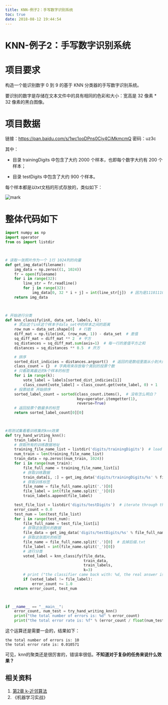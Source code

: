 ```yaml
---
title: KNN-例子2：手写数字识别系统
toc: true
date: 2018-08-12 19:44:54
---
```


# KNN-例子2：手写数字识别系统


# 项目要求


构造一个能识别数字 0 到 9 的基于 KNN 分类器的手写数字识别系统。

要识别的数字是存储在文本文件中的具有相同的色彩和大小：宽高是 32 像素 * 32 像素的黑白图像。


# 项目数据


链接：https://pan.baidu.com/s/1wc1ooDPns0Ciy4CiMkmcmQ 密码：uz3c

其中：




  * 目录 trainingDigits 中包含了大约 2000 个样本，也即每个数字大约有 200 个样本；

  * 目录 testDigits 中包含了大约 900 个样本。


每个样本都是以txt文档的形式存放的，类似如下：


![mark](http://images.iterate.site/blog/image/180727/AG80GlFkGE.png?imageslim)




# 整体代码如下




```python
import numpy as np
import operator
from os import listdir


​
# 读取一张照片作为一个 1行 1024列的向量
def get_img_data(filename):
    img_data = np.zeros((1, 1024))
    fr = open(filename)
    for i in range(32):
        line_str = fr.readline()
        for j in range(32):
            img_data[0, 32 * i + j] = int(line_str[j])  # 因为是11101110 这样的，所以可以这样分
    return img_data


​
# 开始进行分类
def knn_classify(inX, data_set, labels, k):
    # 求出这个inX这个样本于data_set中的样本之间的距离
    row_num = data_set.shape[0]  # 行数
    diff_mat = np.tile(inX, (row_num, 1)) - data_set  # 差值
    sq_diff_mat = diff_mat ** 2  # 平方
    sq_distances = sq_diff_mat.sum(axis=1)  # 每一行的差值平方之和
    distances = sq_distances ** 0.5  # 开方

    # 排序
    sorted_dist_indicies = distances.argsort()  # 返回的是数组里面从小到大的索引值
    class_count = {}  # 字典用来存放每个类别的投票个数
    # 只看距离最近的k个样本的标签
    for i in range(k):
        vote_label = labels[sorted_dist_indicies[i]]
        class_count[vote_label] = class_count.get(vote_label, 0) + 1
    # 投票结束 开始排序
    sorted_label_count = sorted(class_count.items(),  # 没有怎么明白？
                                key=operator.itemgetter(1),
                                reverse=True)
    # 返回投票个数最多的标签
    return sorted_label_count[0][0]


​
#用测试集看看训练集的knn效果
def try_hand_writing_knn():
    train_labels = []
    # 获取所有的训练数据地址
    training_file_name_list = listdir('digits/trainingDigits')  # load the training set
    num_train = len(training_file_name_list)
    train_data = np.zeros((num_train, 1024))
    for i in range(num_train):
        file_full_name = training_file_name_list[i]
        # 获取训练数据
        train_data[i, :] = get_img_data('digits/trainingDigits/%s' % file_full_name)
        # 获取训练标签
        file_name = file_full_name.split('.')[0]
        file_label = int(file_name.split('_')[0])
        train_labels.append(file_label)

    test_file_list = listdir('digits/testDigits')  # iterate through the test set
    error_count = 0.0
    test_num = len(test_file_list)
    for i in range(test_num):
        file_full_name = test_file_list[i]
        # 获得这张图片的数据
        file_data = get_img_data('digits/testDigits/%s' % file_full_name)
        # 获取这张图片的标签
        file_name = file_full_name.split('.')[0]  # 去掉后缀.txt
        file_label = int(file_name.split('_')[0])
        # 进行分类
        voted_label = knn_classify(file_data,
                                   train_data,
                                   train_labels,
                                   k=3)
        # print ("the classifier came back with: %d, the real answer is: %d" % (voted_label, file_label))
        if (voted_label != file_label):
            error_count += 1.0
    return error_count, test_num


​
if __name__ == "__main__":
    error_count, num_test = try_hand_writing_knn()
    print("the total number of errors is: %d" % error_count)
    print("the total error rate is: %f" % (error_count / float(num_test)))
```

这个运算还是需要一会的，结果如下：


```
the total number of errors is: 10
the total error rate is: 0.010571
```


可见，knn的聚类还是很厉害的，错误率很低。**不知道对于复杂的任务来说什么效果？**



## 相关资料

1. [第2章 k-近邻算法](http://ml.apachecn.org/mlia/knn/)
2. 《机器学习实战》
